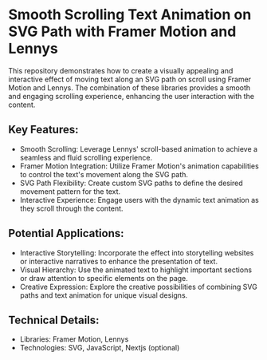 # Smooth Scrolling Text Animation on SVG Path with Framer Motion and Lennys

This repository demonstrates how to create a visually appealing and interactive effect of moving text along an SVG path on scroll using Framer Motion and Lennys. The combination of these libraries provides a smooth and engaging scrolling experience, enhancing the user interaction with the content.

## Key Features:

- Smooth Scrolling: Leverage Lennys' scroll-based animation to achieve a seamless and fluid scrolling experience.
- Framer Motion Integration: Utilize Framer Motion's animation capabilities to control the text's movement along the SVG path.
- SVG Path Flexibility: Create custom SVG paths to define the desired movement pattern for the text.
- Interactive Experience: Engage users with the dynamic text animation as they scroll through the content.

## Potential Applications:

- Interactive Storytelling: Incorporate the effect into storytelling websites or interactive narratives to enhance the presentation of text.
- Visual Hierarchy: Use the animated text to highlight important sections or draw attention to specific elements on the page.
- Creative Expression: Explore the creative possibilities of combining SVG paths and text animation for unique visual designs.

## Technical Details:

- Libraries: Framer Motion, Lennys
- Technologies: SVG, JavaScript, Nextjs (optional)
